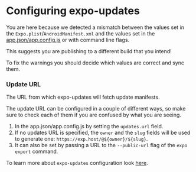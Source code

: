 # Configuring expo-updates

You are here because we detected a mismatch between the values set in the `Expo.plist`/`AndroidManifest.xml` and the values set in the [app.json/app.config.js](https://docs.expo.dev/versions/v42.0.0/config/app/#updates) or with command line flags.

This suggests you are publishing to a different build that you intend!

To fix the warnings you should decide which values are correct and sync them.

### Update URL

The URL from which expo-updates will fetch update manifests.

The update URL can be configured in a couple of different ways, so make sure to check each of them if you are confused by what you are seeing. 
  1. In the app.json/app.config.js by setting the `updates.url` field. 
  2. If no updates URL is specified, the `owner` and the `slug` fields will be used to generate one: `https://exp.host/@${owner}/${slug}`. 
  3. It can also be set by passing a URL to the `--public-url` flag of the `expo export` command.

To learn more about `expo-updates` configuration look [here](https://github.com/expo/expo/blob/master/packages/expo-updates/README.md#configuration).
